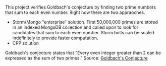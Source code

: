 This project verifies Goldbach's conjecture by finding two prime numbers that sum to each even number.  Right now there are two appraoches.

  - Storm/Mongo "enterprise" solution.  First 50,000,000 primes are stored in an indexed MongoDB collection and called upon to look for candidates that sum to each even number.  Storm bolts can be scaled indefinitely to provide faster computation.
  - CPP solution

Goldbach's conjecture states that "Every even integer greater than 2 can be expressed as the sum of two primes." Source: [Goldbach's Conjecture](http://en.wikipedia.org/wiki/Goldbach's_conjecture)
